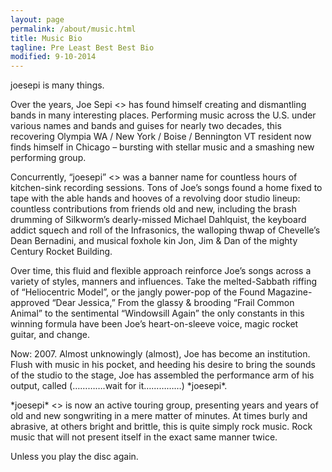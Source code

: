 ```yaml
---
layout: page
permalink: /about/music.html
title: Music Bio
tagline: Pre Least Best Best Bio
modified: 9-10-2014
---
```

joesepi is many things.

Over the years, Joe Sepi <<The Man>> has found himself creating and dismantling bands in many interesting places. Performing music across the U.S. under various names and bands and guises for nearly two decades, this recovering Olympia WA / New York / Boise / Bennington VT resident now finds himself in Chicago &#8211; bursting with stellar music and a smashing new performing group.

Concurrently, &#8220;joesepi&#8221; <<The Plan>> was a banner name for countless hours of kitchen-sink recording sessions. Tons of Joe&#8217;s songs found a home fixed to tape with the able hands and hooves of a revolving door studio lineup: countless contributions from friends old and new, including the brash drumming of Silkworm&#8217;s dearly-missed Michael Dahlquist, the keyboard addict squech and roll of the Infrasonics, the walloping thwap of Chevelle&#8217;s Dean Bernadini, and musical foxhole kin Jon, Jim & Dan of the mighty Century Rocket Building.

Over time, this fluid and flexible approach reinforce Joe&#8217;s songs across a variety of styles, manners and influences. Take the melted-Sabbath riffing of &#8220;Heliocentric Model&#8221;, or the jangly power-pop of the Found Magazine-approved &#8220;Dear Jessica,&#8221; From the glassy & brooding &#8220;Frail Common Animal&#8221; to the sentimental &#8220;Windowsill Again&#8221; the only constants in this winning formula have been Joe&#8217;s heart-on-sleeve voice, magic rocket guitar, and change.

Now: 2007. Almost unknowingly (almost), Joe has become an institution. Flush with music in his pocket, and heeding his desire to bring the sounds of the studio to the stage, Joe has assembled the performance arm of his output, called (&#8230;&#8230;&#8230;&#8230;.wait for it&#8230;&#8230;&#8230;&#8230;&#8230;) \*joesepi\*.

\*joesepi\* <<The Band>> is now an active touring group, presenting years and years of old and new songwriting in a mere matter of minutes. At times burly and abrasive, at others bright and brittle, this is quite simply rock music. Rock music that will not present itself in the exact same manner twice.

Unless you play the disc again.
